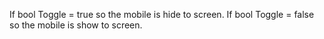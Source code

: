If bool Toggle = true so the mobile is hide to screen.
If bool Toggle = false so the mobile is show to screen.